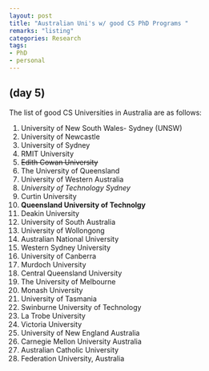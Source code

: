 ```yaml
---
layout: post
title: "Australian Uni's w/ good CS PhD Programs "	
remarks: "listing"
categories: Research
tags: 
- PhD
- personal
---
```


## (day 5)

The list of good CS Universities in Australia are as follows:
1. University of New South Wales- Sydney  (UNSW)
2. University of Newcastle
3. University of Sydney
4. RMIT University
5. ~~Edith Cowan University~~
6. The University of Queensland
7. University of Western Australia
8. *University of Technology Sydney*
9. Curtin University
10. **Queensland University of Technolgy**
11. Deakin University
12. University of South Australia
13. University of Wollongong
14. Australian National University
15. Western Sydney University
16. University of Canberra
17. Murdoch University
18. Central Queensland University
19. The University of Melbourne
20. Monash University
21. University of Tasmania
22. Swinburne University of Technology
23. La Trobe University
24. Victoria University
25. University of New England Australia
26. Carnegie Mellon University Australia
27. Australian Catholic University
28. Federation University, Australia

